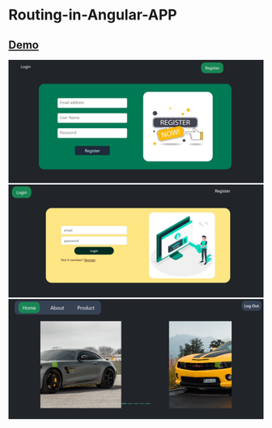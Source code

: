 # Routing-in-Angular-APP
## <a href="https://youtu.be/xB-VLjVkg1w">Demo</a>
<img src="./demo1.jpg"/>
<img src="./demo2.jpg"/>
<img src="./demo3.jpg"/>
